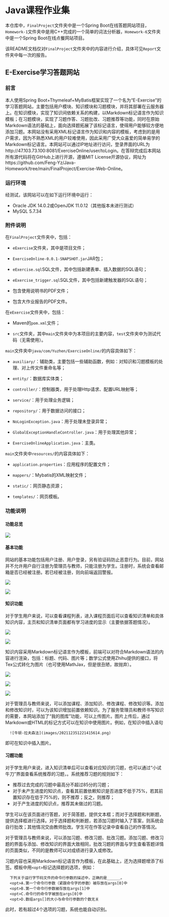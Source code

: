 # Java课程作业集

本仓库中，`FinalProject`文件夹中是一个Spring Boot在线答题网站项目，`Homework-1`文件夹中是用C++完成的一个简单的词法分析器，`Homework-6`文件夹中是一个Spring Boot在线点餐网站项目。

该README文档仅对`FinalProject`文件夹中的内容进行介绍，具体可见`Report`文件夹中每一次的报告。

## E-Exercise学习答题网站

### 前言

本人使用Spring Boot+Thymeleaf+MyBatis框架实现了一个名为“E-Exercise”的学习答题网站，主要包括用户模块、知识模块和习题模块，并将其部署在云服务器上。在知识模块，实现了知识间依赖关系的构建，以Markdown标记语言作为知识模板；在习题模块，实现了习题作答、习题批改、习题推荐等功能，同时在原始Markdown语法的基础上，面向选择题拓展了该标记语言，使得用户能够较方便地添加习题。本网站没有采用XML标记语言作为知识和内容的模板，考虑到的是用户需求，因为不熟悉XML的用户较难使用，因此采用广受大众喜爱的简单易学的Markdown标记语言。本网站可以通过IP地址进行访问，登录界面的URL为http://47.103.73.100:8081/ExerciseOnline/user/toLogin。在答辩完成后本网站所有源代码将在GitHub上进行开源，遵循MIT License开源协议，网址为https://github.com/Feng-Yz/Java-Homework/tree/main/FinalProject/Exercise-Web-Online。

### 运行环境

经测试，该网站可以在如下运行环境中运行：

- Oracle JDK 14.0.2或OpenJDK 11.0.12（其他版本未进行测试）
- MySQL 5.7.34

### 附件说明

在`FinalProject`文件夹中，包括：

-  `eExercise`文件夹，其中是项目文件；

-  `ExerciseOnline-0.0.1-SNAPSHOT.jar`JAR包；

-  `eExercise.sql`SQL文件，其中包括新建表单、插入数据的SQL语句；

-  `eExercise_trigger.sql`SQL文件，其中包括新建触发器的SQL语句；

-  包含使用说明书的PDF文件；

-  包含大作业报告的PDF文件。

在`eExercise`文件夹中，包括：

-  Maven的`pom.xml`文件；

-  `src`文件夹，其中`main`文件夹中为本项目的主要内容，`test`文件夹中为测试代码（无需使用）。

`main`文件夹中`java/com/Yuzhen/ExerciseOnline/`的内容具体如下：

- `auxiliary/`：辅助类，主要包括一些辅助函数，例如：对知识和习题模板的处理、对上传文件重命名等；

- `entity/`：数据库实体类；

- `controller/`：控制器类，用于处理Http请求、配置URL映射等；

- `service/`：用于处理业务逻辑；

- `repository/`：用于数据访问的接口；

- `NoLoginException.java`：用于处理未登录异常；

- `GlobalExceptionHandleController.java`：用于处理其他异常；

- `ExerciseOnlineApplication.java`：主类。

`main`文件夹中`resources/`的内容具体如下：

- `application.properties`：应用程序的配置文件；

- `mappers/`：Mybatis的XML映射文件；

- `static/`：网页静态资源；

- `templates/`：网页模板。

### 功能说明


#### 功能总览

![](FinalProject/Report-Instruction/功能总览图.png)

#### 基本功能

网站的基本功能包括用户注册、用户登录，另有验证码防止恶意行为。目前，网站并不允许用户自行注册为管理员与教师，只能注册为学生。注册时，系统会查看邮箱是否已经被注册。若已经被注册，则向前端返回警报。

![](FinalProject/Report-Instruction/register.png)

![](FinalProject/Report-Instruction/login.png)

#### 知识功能

对于学生用户来说，可以查看课程列表，进入课程页面后可以查看知识清单和具体知识内容，主页和知识清单页面都有学习进度的显示（主要依据答题情况）。

![](FinalProject/Report-Instruction/subject_list.png)

![](FinalProject/Report-Instruction/knowledge_list.png)

知识内容采用Markdown标记语言作为模板，前端可以对符合Markdown语法的内容进行渲染，包括：标题、代码、图片等；数学公式使用Zhihu提供的接口，将Tex公式转化为图片（也可使用MathJax，但是很丑陋，故抛弃）。

![](FinalProject/Report-Instruction/knowledge_code.png)

![](FinalProject/Report-Instruction/knowledge_math.png)

![](FinalProject/Report-Instruction/knowledge_image.png)

对于管理员与教师来说，可以添加课程、添加知识、修改课程、修改知识等。添加和修改知识时，可以为该知识增加前置依赖知识。为了服务管理员和教师书写知识的需要，本网站添加了“我的图库”功能，可以上传图片。图片上传后，通过Markdown或HTML的标记方式可以在知识中使用图片。例如，在知识中插入语句
```
  ![牛顿-拉夫森法](images/202112351221415614.png)
```
即可在知识中插入图片。

#### 习题功能

对于学生用户来说，进入知识清单后可以查看对应知识的习题，也可以通过“小试牛刀”界面查看系统推荐的习题，。系统推荐习题的规则如下：
- 推荐过去完成的习题中最高分不超过85分的习题；
- 对于未产生进度的知识点，查看其前置依赖知识是否进度不低于75\%，若其前置知识存在低于75\%的，则不推荐；反之，则推荐；
- 对于产生进度的知识点，推荐其未做过的习题。

学生可以在该页面进行答题，对于简答题，提供文本框；而对于选择题和判断题，提供选择框进行选择。对于选择题和判断题，若添加习题时输入了答案，则系统会自行批改；其他情况交由教师批改。学生可在作答记录中查看自己的作答情况。

对于管理员与教师来说，可以添加习题、修改习题、批改习题。添加习题、修改习题的界面与添加、修改知识的界面大致相同，批改习题的界面与学生查看答题详情的页面类似，不同的是教师可以对成绩进行录入或修改。

习题内容也采用Markdown标记语言作为模板，在此基础上，还为选择题增添了标签。模板中用`<opt>`标记选择题的选项，例如：
```
  下列关于运行字节码文件的命令行参数的描述中，正确的是______。
  <opt>A.第一个命令行参数（紧跟命令字的参数）被存放在args[0]中
  <opt>B.第一个命令行参数被存放在args[1]中
  <opt>C.命令行的命令字被放在args[0]中
  <opt>D.数组args[]的大小与命令行参数的个数无关
```
此时，若有超过4个选项的习题，系统也能自动识别。
